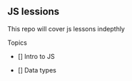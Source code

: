 ## JS lessions

This repo will cover js lessons indepthly

Topics

-   [] Intro to JS

-   [] Data types

